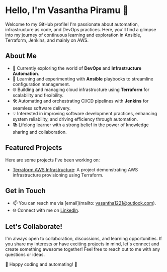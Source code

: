 # Hello, I'm Vasantha Piramu 👋

Welcome to my GitHub profile! I'm passionate about automation, infrastructure as code, and DevOps practices. Here, you'll find a glimpse into my journey of continuous learning and exploration in Ansible, Terraform, Jenkins, and mainly on AWS.

## About Me

- 🌟 Currently exploring the world of **DevOps** and **Infrastructure Automation**.
- 🚀 Learning and experimenting with **Ansible** playbooks to streamline configuration management.
- 🌐 Building and managing cloud infrastructure using **Terraform** for scalability and flexibility.
- 🛠️ Automating and orchestrating CI/CD pipelines with **Jenkins** for seamless software delivery.
- 💡 Interested in improving software development practices, enhancing system reliability, and driving efficiency through automation.
- 📚 Lifelong learner with a strong belief in the power of knowledge sharing and collaboration.

## Featured Projects

Here are some projects I've been working on:

-  [Terraform AWS Infrastructure](git@github.com:Vasantha-Piramu/AWS-using-Terraform.git): A project demonstrating AWS infrastructure provisioning using Terraform.

## Get in Touch

- 📫 You can reach me via [email](mailto: vasantha1221@outlook.com).
- 🌐 Connect with me on [LinkedIn](https://www.linkedin.com/in/vasantha-piramu-murugesan-036078110).

## Let's Collaborate!

I'm always open to collaboration, discussions, and learning opportunities. If you share my interests or have exciting projects in mind, let's connect and create something awesome together! Feel free to reach out to me with any questions or ideas.

🌟 Happy coding and automating! 🌟

<!---
Vasantha-Piramu/Vasantha-Piramu is a ✨ special ✨ repository because its `README.md` (this file) appears on your GitHub profile.
You can click the Preview link to take a look at your changes.
--->
